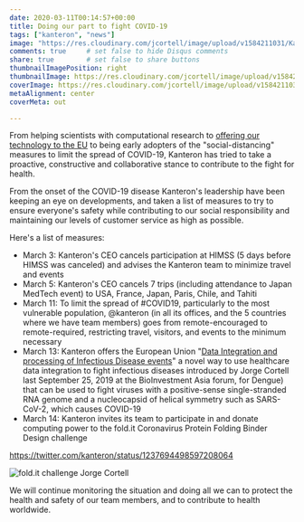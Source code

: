 ```yaml
---
date: 2020-03-11T00:14:57+00:00
title: Doing our part to fight COVID-19
tags: ["kanteron", "news"]
image: "https://res.cloudinary.com/jcortell/image/upload/v1584211031/Kanteron/foldit_1584210801.png"
comments: true     # set false to hide Disqus comments  
share: true        # set false to share buttons
thumbnailImagePosition: right
thumbnailImage: https://res.cloudinary.com/jcortell/image/upload/v1584211031/Kanteron/foldit_1584210801.png
coverImage: https://res.cloudinary.com/jcortell/image/upload/v1584211031/Kanteron/foldit_1584210801.png
metaAlignment: center
coverMeta: out

---
```


From helping scientists with computational research to [offering our technology to the EU](https://figshare.com/articles/Data_integration_and_processing_of_COVID-19_Infectious_Disease_events/11988129) to being early adopters of the "social-distancing" measures to limit the spread of COVID-19, Kanteron has tried to take a proactive, constructive and collaborative stance to contribute to the fight for health.

<!--more-->

From the onset of the COVID-19 disease Kanteron's leadership have been keeping an eye on developments, and taken a list of measures to try to ensure everyone's safety while contributing to our social responsibility and maintaining our levels of customer service as high as possible.

Here's a list of measures:

* March 3: Kanteron's CEO cancels participation at HIMSS (5 days before HIMSS was canceled) and advises the Kanteron team to minimize travel and events
* March 5: Kanteron's CEO cancels 7 trips (including attendance to Japan MedTech event) to USA, France, Japan, Paris, Chile, and Tahiti
* March 11: To limit the spread of #COVID19, particularly to the most vulnerable population, @kanteron (in all its offices, and the 5 countries where we have team members) goes from remote-encouraged to remote-required, restricting travel, visitors, and events to the minimum necessary
* March 13: Kanteron offers the European Union "[Data Integration and processing of Infectious Disease events](https://figshare.com/articles/Data_integration_and_processing_of_COVID-19_Infectious_Disease_events/11988129)" a novel way to use healthcare data integration to fight infectious diseases introduced by Jorge Cortell last September 25, 2019 at the BioInvestment Asia forum, for Dengue) that can be used to fight viruses with a positive-sense single-stranded RNA genome and a nucleocapsid of helical symmetry such as SARS-CoV-2, which causes COVID-19
* March 14: Kanteron invites its team to participate in and donate computing power to the fold.it Coronavirus Protein Folding Binder Design challenge

https://twitter.com/kanteron/status/1237694498597208064

![fold.it challenge Jorge Cortell](https://res.cloudinary.com/jcortell/image/upload/v1584211031/Kanteron/foldit_1584210801.png)

We will continue monitoring the situation and doing all we can to protect the health and safety of our team members, and to contribute to health worldwide.
